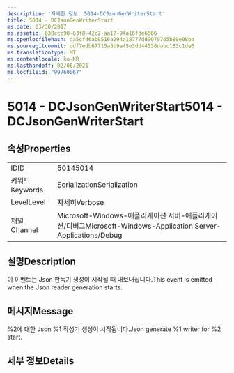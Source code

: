 ```yaml
---
description: '자세한 정보: 5014-DCJsonGenWriterStart'
title: 5014 - DCJsonGenWriterStart
ms.date: 03/30/2017
ms.assetid: 038ccc90-63f8-42c2-aa17-94a16fde6566
ms.openlocfilehash: da5cfd6ab8516a294a18777dd9079765b89e08ba
ms.sourcegitcommit: ddf7edb67715a5b9a45e3dd44536dabc153c1de0
ms.translationtype: MT
ms.contentlocale: ko-KR
ms.lasthandoff: 02/06/2021
ms.locfileid: "99760067"
---
```

# <a name="5014---dcjsongenwriterstart"></a><span data-ttu-id="53f7f-103">5014 - DCJsonGenWriterStart</span><span class="sxs-lookup"><span data-stu-id="53f7f-103">5014 - DCJsonGenWriterStart</span></span>

## <a name="properties"></a><span data-ttu-id="53f7f-104">속성</span><span class="sxs-lookup"><span data-stu-id="53f7f-104">Properties</span></span>  
  
|||  
|-|-|  
|<span data-ttu-id="53f7f-105">ID</span><span class="sxs-lookup"><span data-stu-id="53f7f-105">ID</span></span>|<span data-ttu-id="53f7f-106">5014</span><span class="sxs-lookup"><span data-stu-id="53f7f-106">5014</span></span>|  
|<span data-ttu-id="53f7f-107">키워드</span><span class="sxs-lookup"><span data-stu-id="53f7f-107">Keywords</span></span>|<span data-ttu-id="53f7f-108">Serialization</span><span class="sxs-lookup"><span data-stu-id="53f7f-108">Serialization</span></span>|  
|<span data-ttu-id="53f7f-109">Level</span><span class="sxs-lookup"><span data-stu-id="53f7f-109">Level</span></span>|<span data-ttu-id="53f7f-110">자세히</span><span class="sxs-lookup"><span data-stu-id="53f7f-110">Verbose</span></span>|  
|<span data-ttu-id="53f7f-111">채널</span><span class="sxs-lookup"><span data-stu-id="53f7f-111">Channel</span></span>|<span data-ttu-id="53f7f-112">Microsoft-Windows-애플리케이션 서버-애플리케이션/디버그</span><span class="sxs-lookup"><span data-stu-id="53f7f-112">Microsoft-Windows-Application Server-Applications/Debug</span></span>|  
  
## <a name="description"></a><span data-ttu-id="53f7f-113">설명</span><span class="sxs-lookup"><span data-stu-id="53f7f-113">Description</span></span>  

 <span data-ttu-id="53f7f-114">이 이벤트는 Json 판독기 생성이 시작될 때 내보내집니다.</span><span class="sxs-lookup"><span data-stu-id="53f7f-114">This event is emitted when the Json reader generation starts.</span></span>  
  
## <a name="message"></a><span data-ttu-id="53f7f-115">메시지</span><span class="sxs-lookup"><span data-stu-id="53f7f-115">Message</span></span>  

 <span data-ttu-id="53f7f-116">%2에 대한 Json %1 작성기 생성이 시작됩니다.</span><span class="sxs-lookup"><span data-stu-id="53f7f-116">Json generate %1 writer for %2 start.</span></span>  
  
## <a name="details"></a><span data-ttu-id="53f7f-117">세부 정보</span><span class="sxs-lookup"><span data-stu-id="53f7f-117">Details</span></span>

